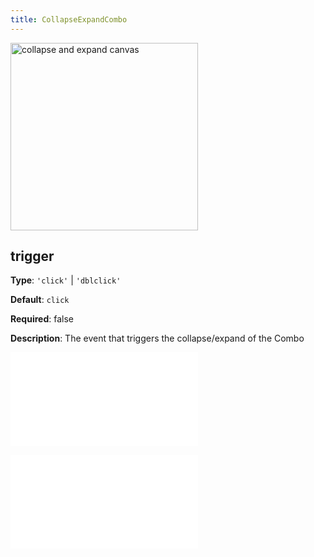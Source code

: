 ```yaml
---
title: CollapseExpandCombo
---
```


<img alt="collapse and expand canvas" src="https://mdn.alipayobjects.com/huamei_qa8qxu/afts/img/A*I9kZR7OYqhUAAAAAAAAAAAAADmJ7AQ/original" height='300'/>

## trigger

**Type**: `'click'` | `'dblclick'`

**Default**: `click`

**Required**: false

**Description**: The event that triggers the collapse/expand of the Combo

<embed src="../../common/BehaviorShouldBegin.en.md"></embed>

<embed src="../../common/IG6GraphEvent.en.md"></embed>
